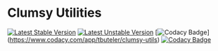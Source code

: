 # Clumsy Utilities

[![Latest Stable Version](https://poser.pugx.org/clumsy/utils/version)](https://packagist.org/packages/clumsy/utils) [![Latest Unstable Version](https://poser.pugx.org/clumsy/utils/v/unstable)](//packagist.org/packages/clumsy/utils) [![Codacy Badge](https://api.codacy.com/project/badge/grade/28ee6366ecdb4061bd21fbb9cdf92b8b)] (https://www.codacy.com/app/tbuteler/clumsy-utils) [![Codacy Badge](https://api.codacy.com/project/badge/coverage/28ee6366ecdb4061bd21fbb9cdf92b8b)](https://www.codacy.com/app/tbuteler/clumsy-utils)
